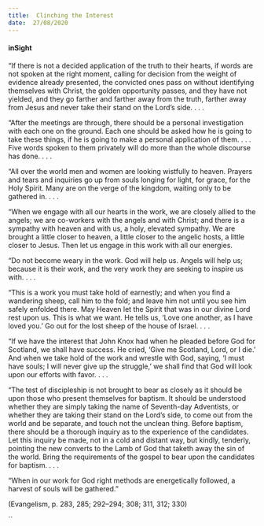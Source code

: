 ```yaml
---
title:  Clinching the Interest
date:  27/08/2020
---
```


#### inSight

“If there is not a decided application of the truth to their hearts, if words are not spoken at the right moment, calling for decision from the weight of evidence already presented, the convicted ones pass on without identifying themselves with Christ, the golden opportunity passes, and they have not yielded, and they go farther and farther away from the truth, farther away from Jesus and never take their stand on the Lord’s side. . . .

“After the meetings are through, there should be a personal investigation with each one on the ground. Each one should be asked how he is going to take these things, if he is going to make a personal application of them. . . . Five words spoken to them privately will do more than the whole discourse has done. . . .

“All over the world men and women are looking wistfully to heaven. Prayers and tears and inquiries go up from souls longing for light, for grace, for the Holy Spirit. Many are on the verge of the kingdom, waiting only to be gathered in. . . .

“When we engage with all our hearts in the work, we are closely allied to the angels; we are co-workers with the angels and with Christ; and there is a sympathy with heaven and with us, a holy, elevated sympathy. We are brought a little closer to heaven, a little closer to the angelic hosts, a little closer to Jesus. Then let us engage in this work with all our energies.

“Do not become weary in the work. God will help us. Angels will help us; because it is their work, and the very work they are seeking to inspire us with. . . .

“This is a work you must take hold of earnestly; and when you find a wandering sheep, call him to the fold; and leave him not until you see him safely enfolded there. May Heaven let the Spirit that was in our divine Lord rest upon us. This is what we want. He tells us, ‘Love one another, as I have loved you.’ Go out for the lost sheep of the house of Israel. . . .

“If we have the interest that John Knox had when he pleaded before God for Scotland, we shall have success. He cried, ‘Give me Scotland, Lord, or I die.’ And when we take hold of the work and wrestle with God, saying, ‘I must have souls; I will never give up the struggle,’ we shall find that God will look upon our efforts with favor. . . .

“The test of discipleship is not brought to bear as closely as it should be upon those who present themselves for baptism. It should be understood whether they are simply taking the name of Seventh-day Adventists, or whether they are taking their stand on the Lord’s side, to come out from the world and be separate, and touch not the unclean thing. Before baptism, there should be a thorough inquiry as to the experience of the candidates. Let this inquiry be made, not in a cold and distant way, but kindly, tenderly, pointing the new converts to the Lamb of God that taketh away the sin of the world. Bring the requirements of the gospel to bear upon the candidates for baptism. . . .

“When in our work for God right methods are energetically followed, a harvest of souls will be gathered.”

(Evangelism, p. 283, 285; 292–294; 308; 311, 312; 330)

``